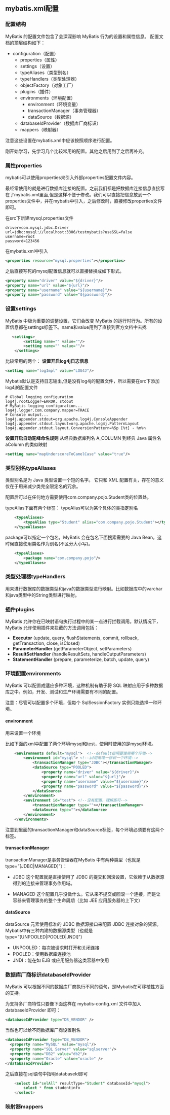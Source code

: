 
## mybatis.xml配置
### 配置结构
MyBatis 的配置文件包含了会深深影响 MyBatis 行为的设置和属性信息。 配置文档的顶层结构如下：
- configuration（配置）
  - properties（属性）
  - settings（设置）
  - typeAliases（类型别名）
  - typeHandlers（类型处理器）
  - objectFactory（对象工厂）
  - plugins（插件）
  - environments（环境配置）
    - environment（环境变量）
    - transactionManager（事务管理器）
    - dataSource（数据源）
  - databaseIdProvider（数据库厂商标识）
  - mappers（映射器）

注意这些设置在mybatis.xml中应该按照顺序进行配置。

刚开始学习，先学习几个比较常用的配置。其他之后用到了之后再补充。

### 属性properties
mybatis可以使用properties来引入外部properties配置文件内容。

最经常使用的就是进行数据库连接的配置。之前我们都是把数据库连接信息直接写在了mybatis.xml里面,但是这样不便于修改。我们可以直接把信息放到一个properties文件中，并在mybatis中引入，之后修改时，直接修改properties文件即可。

在src下新建mysql.properties文件
```properties
driver=com.mysql.jdbc.Driver
url=jdbc:mysql://localhost:3306/testmybatis?useSSL=false
username=root
password=123456
```

在mybatis.xml中引入
```xml
<properties resource="mysql.properties"></properties>
```

之后直接写死的mysql配置信息就可以直接替换成如下形式。
```xml
<property name="driver" value="${driver}"/>
<property name="url" value="${url}"/>
<property name="username" value="${username}"/>
<property name="password" value="${password}"/>
```

### 设置settings
MyBatis 中极为重要的调整设置，它们会改变 MyBatis 的运行时行为。所有的设置信息都在settings标签下。name和value用到了直接到官方文档中去找
```xml
   <settings>
        <setting name="" value=""/>
        <setting name="" value=""/>
    </settings> 
```


比较常用的两个：
**设置开启log4j日志信息**
```xml
<setting name="logImpl" value="LOG4J"/>
```
Mybatis默认是支持日志输出,但是没有log4j的配置文件，所以需要在src下添加log4j的配置文件
```properties
# Global logging configuration
log4j.rootLogger=ERROR, stdout
# MyBatis logging configuration...
log4j.logger.com.company.mapper=TRACE
# Console output...
log4j.appender.stdout=org.apache.log4j.ConsoleAppender
log4j.appender.stdout.layout=org.apache.log4j.PatternLayout
log4j.appender.stdout.layout.ConversionPattern=%5p [%t] - %m%n
```

**设置开启自动驼峰命名规则**
从经典数据库列名 A_COLUMN 到经典 Java 属性名 aColumn 的类似映射
```xml
<setting name="mapUnderscoreToCamelCase" value="true"/>
```
### 类型别名typeAliases
类型别名是为 Java 类型设置一个短的名字。 它只和 XML 配置有关，存在的意义仅在于用来减少类完全限定名的冗余。

配置后可以在任何地方需要使用com.company.pojo.Student类的位置处。

typeAlias下面有两个标签：
typeAlias可以为某个具体的类指定别名
```xml
    <typeAliases>
        <typeAlias type="Student" alias="com.company.pojo.Student"></typeAlias>
    </typeAliases>

```
package可以指定一个包名，MyBatis 会在包名下面搜索需要的 Java Bean，这时候直接使用类名作为别名(不区分大小写)。
```xml
    <typeAliases>
        <package name="com.company.pojo"/>
    </typeAliases>
```
### 类型处理器typeHandlers
用来进行数据库的数据类型和java的数据类型进行映射。比如数据库中的varchar和java类型中的String类型进行映射。


### 插件plugins
MyBatis 允许你在已映射语句执行过程中的某一点进行拦截调用。默认情况下，MyBatis 允许使用插件来拦截的方法调用包括：

- **Executor** (update, query, flushStatements, commit, rollback, getTransaction, close, isClosed)
- **ParameterHandler** (getParameterObject, setParameters)
- **ResultSetHandler** (handleResultSets, handleOutputParameters)
- **StatementHandler** (prepare, parameterize, batch, update, query)

### 环境配置environments
MyBatis 可以配置成适应多种环境，这种机制有助于将 SQL 映射应用于多种数据库之中。例如，开发、测试和生产环境需要有不同的配置。

注意：尽管可以配置多个环境，但每个 SqlSessionFactory 实例只能选择一种环境。

#### environment
用来设置一个环境

比如下面的xml中配置了两个环境mysql和test，使用时使用的是mysql环境。
```xml
    <environments default="mysql">  <!--default指明要使用哪个环境-->
        <environment id="mysql"> <!--id用来唯一标识一个环境-->
            <transactionManager type="JDBC"></transactionManager>
            <dataSource type="POOLED">
                <property name="driver" value="${driver}"/>
                <property name="url" value="${url}"/>
                <property name="username" value="${username}"/>
                <property name="password" value="${password}"/>
            </dataSource>
        </environment>
        <environment id="test"> <!--没有配置，理解即可-->
            <transactionManager type=""></transactionManager>
            <dataSource type=""></dataSource>
        </environment>
    </environments>
```

注意到里面的transactionManager和dataSource标签，每个环境必须要有这两个标签。

#### transactionManager
transactionManager是事务管理器在MyBatis 中有两种类型（也就是 type=”[JDBC|MANAGED]”）：

- JDBC 这个配置就是直接使用了 JDBC 的提交和回滚设置，它依赖于从数据源得到的连接来管理事务作用域。

- MANAGED 这个配置几乎没做什么。它从来不提交或回滚一个连接，而是让容器来管理事务的整个生命周期（比如 JEE 应用服务器的上下文）

#### dataSource
dataSource 元素使用标准的 JDBC 数据源接口来配置 JDBC 连接对象的资源。Mybatis中有三种内建的数据源类型（也就是 type=”[UNPOOLED|POOLED|JNDI]”）
- UNPOOLED：每次被请求时打开和关闭连接
- POOLED：使用数据库连接池
- JNDI：能在如 EJB 或应用服务器这类容器中使用

### 数据库厂商标识databaseIdProvider
MyBatis 可以根据不同的数据库厂商执行不同的语句，是Mybatis在可移植性方面的支持。

为支持多厂商特性只要像下面这样在 mybatis-config.xml 文件中加入 databaseIdProvider 即可：

```xml
<databaseIdProvider type="DB_VENDOR" />
```
当然也可以给不同数据库厂商设置别名
```xml
<databaseIdProvider type="DB_VENDOR">
  <property name="MySQL" value="mysql"/>
  <property name="SQL Server" value="sqlserver"/>
  <property name="DB2" value="db2"/>
  <property name="Oracle" value="oracle" />
</databaseIdProvider>
```

之后直接在sql语句中指明databaseId即可
```sql
    <select id="selAll" resultType="Student" databaseId="mysql">
        select * from studentinfo
    </select>
```
### 映射器mappers
